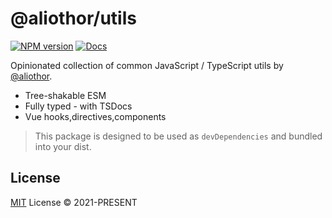 # @aliothor/utils

[![NPM version](https://img.shields.io/npm/v/@aliothor/utils?color=a1b858&label=)](https://www.npmjs.com/package/@aliothor/utils)
[![Docs](https://img.shields.io/badge/docs-green)](https://www.jsdocs.io/package/@aliothor/utils)

Opinionated collection of common JavaScript / TypeScript utils by [@aliothor](https://github.com/aliothor).

- Tree-shakable ESM
- Fully typed - with TSDocs
- Vue hooks,directives,components

> This package is designed to be used as `devDependencies` and bundled into your dist.

## License

[MIT](./LICENSE) License © 2021-PRESENT